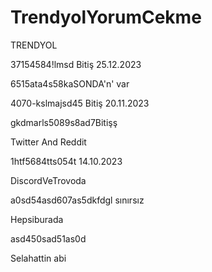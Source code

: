 # TrendyolYorumCekme
TRENDYOL

37154584!lmsd Bitiş 25.12.2023

6515ata4s58kaSONDA'n' var

4070-kslmajsd45 Bitiş 20.11.2023

gkdmarls5089s8ad7Bitişş



Twitter And Reddit


1htf5684tts054t 14.10.2023


DiscordVeTrovoda

a0sd54asd607as5dkfdgl sınırsız

Hepsiburada

asd450sad51as0d


Selahattin abi
